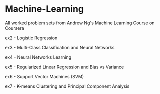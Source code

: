 # Machine-Learning
All worked problem sets from Andrew Ng's Machine Learning Course on Coursera


ex2 - Logistic Regression

ex3 - Multi-Class Classification and Neural Networks

ex4 - Neural Networks Learning

ex5 - Regularized Linear Regression and Bias vs Variance

ex6 - Support Vector Machines (SVM)

ex7 - K-means Clustering and Principal Component Analysis
